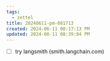 ```yaml
---
tags:
  - zettel
title: 20240611-pm-081713
created: 2024-06-11 08:17:13 PM
updated: 2024-06-11 08:39:04 PM
---
```

- [ ] try langsmith (smith.langchain.com)